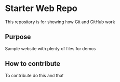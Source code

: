 # Starter Web Repo

This repository is for showing how Git and GitHub work

## Purpose

Sample website with plenty of files for demos

## How to contribute

To contribute do this and that
